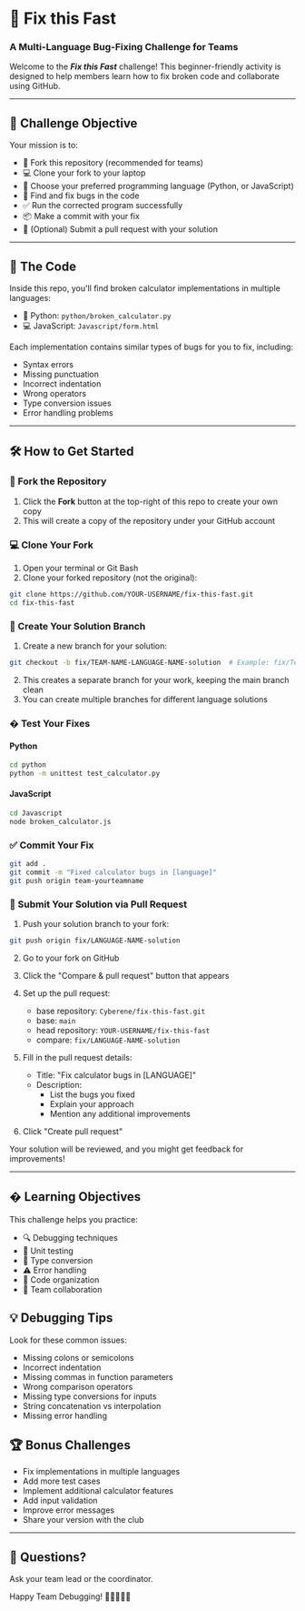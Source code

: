 # 🐞 Fix this Fast  
### A Multi-Language Bug-Fixing Challenge for Teams

Welcome to the ***Fix this Fast*** challenge! This beginner-friendly activity is designed to help members learn how to fix broken code and collaborate using GitHub.

---

## 🎯 Challenge Objective

Your mission is to:

- 🔄 Fork this repository (recommended for teams)
- 💻 Clone your fork to your laptop
- 🎨 Choose your preferred programming language (Python, or JavaScript)
- 🐛 Find and fix bugs in the code
- ✅ Run the corrected program successfully
- 📦 Make a commit with your fix
- 🚀 (Optional) Submit a pull request with your solution

---

## 🧩 The Code

Inside this repo, you'll find broken calculator implementations in multiple languages:

- 🐍 Python: `python/broken_calculator.py`
- 💻 JavaScript: `Javascript/form.html`

Each implementation contains similar types of bugs for you to fix, including:
- Syntax errors
- Missing punctuation
- Incorrect indentation
- Wrong operators
- Type conversion issues
- Error handling problems

---

## 🛠️ How to Get Started

### 🔄 Fork the Repository
1. Click the **Fork** button at the top-right of this repo to create your own copy
2. This will create a copy of the repository under your GitHub account

### 💻 Clone Your Fork
1. Open your terminal or Git Bash
2. Clone your forked repository (not the original):
```bash
git clone https://github.com/YOUR-USERNAME/fix-this-fast.git
cd fix-this-fast
```

### 🌿 Create Your Solution Branch
1. Create a new branch for your solution:
```bash
git checkout -b fix/TEAM-NAME-LANGUAGE-NAME-solution  # Example: fix/Team-1-python-solution
```
2. This creates a separate branch for your work, keeping the main branch clean
3. You can create multiple branches for different language solutions

### � Test Your Fixes

#### Python
```bash
cd python
python -m unittest test_calculator.py
```

#### JavaScript
```bash
cd Javascript
node broken_calculator.js
```

### ✅ Commit Your Fix
```bash
git add .
git commit -m "Fixed calculator bugs in [language]"
git push origin team-yourteamname

```

### 🚀 Submit Your Solution via Pull Request

1. Push your solution branch to your fork:
```bash
git push origin fix/LANGUAGE-NAME-solution
```

2. Go to your fork on GitHub
3. Click the "Compare & pull request" button that appears
4. Set up the pull request:
   - base repository: `Cyberene/fix-this-fast.git`
   - base: `main`
   - head repository: `YOUR-USERNAME/fix-this-fast`
   - compare: `fix/LANGUAGE-NAME-solution`

5. Fill in the pull request details:
   - Title: "Fix calculator bugs in [LANGUAGE]"
   - Description: 
     - List the bugs you fixed
     - Explain your approach
     - Mention any additional improvements

6. Click "Create pull request"

Your solution will be reviewed, and you might get feedback for improvements!

---

## � Learning Objectives

This challenge helps you practice:
- 🔍 Debugging techniques
- 🧪 Unit testing
- 🔄 Type conversion
- ⚠️ Error handling
- 🎯 Code organization
- 🤝 Team collaboration

## 💡 Debugging Tips

Look for these common issues:
- Missing colons or semicolons
- Incorrect indentation
- Missing commas in function parameters
- Wrong comparison operators
- Missing type conversions for inputs
- String concatenation vs interpolation
- Missing error handling

## 🏆 Bonus Challenges

- Fix implementations in multiple languages
- Add more test cases
- Implement additional calculator features
- Add input validation
- Improve error messages
- Share your version with the club

---

## 💬 Questions?

Ask your team lead or the coordinator.

Happy Team Debugging! 👨‍💻👩‍💻✨

